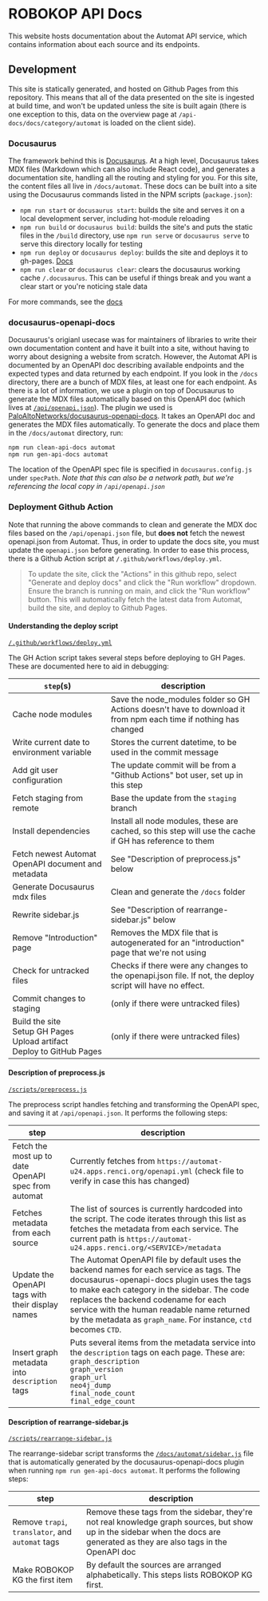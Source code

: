 # ROBOKOP API Docs

This website hosts documentation about the Automat API service, which contains information about each source and its endpoints.

## Development

This site is statically generated, and hosted on Github Pages from this repository. This means that all of the data presented on the site is ingested at build time, and won't be updated unless the site is built again (there is one exception to this, data on the overview page at `/api-docs/docs/category/automat` is loaded on the client side). 

### Docusaurus

The framework behind this is [Docusaurus](https://docusaurus.io/). At a high level, Docusaurus takes MDX files (Markdown which can also include React code), and generates a documentation site, handling all the routing and styling for you. For this site, the content files all live in `/docs/automat`. These docs can be built into a site using the Docusaurus commands listed in the NPM scripts (`package.json`):

- `npm run start` or `docusaurus start`: builds the site and serves it on a local development server, including hot-module reloading
- `npm run build` or `docusaurus build`: builds the site's and puts the static files in the `/build` directory, use `npm run serve` or `docusaurus serve` to serve this directory locally for testing
- `npm run deploy` or `docusaurus deploy`: builds the site and deploys it to gh-pages. [Docs](https://docusaurus.io/docs/deployment#deploying-to-github-pages)
- `npm run clear` or `docusaurus clear`: clears the docusaurus working cache `/.docusaurus`. This can be useful if things break and you want a clear start or you're noticing stale data

For more commands, see the [docs](https://docusaurus.io/docs/cli)

### docusaurus-openapi-docs

Docusaurus's origianl usecase was for maintainers of libraries to write their own documentation content and have it built into a site, without having to worry about designing a website from scratch. However, the Automat API is documented by an OpenAPI doc describing available endpoints and the expected types and data returned by each endpoint. If you look in the `/docs` directory, there are a bunch of MDX files, at least one for each endpoint. As there is a lot of information, we use a plugin on top of Docusaurus to generate the MDX files automatically based on this OpenAPI doc (which lives at [`/api/openapi.json`](/api/openapi.json)). The plugin we used is [PaloAltoNetworks/docusaurus-openapi-docs](https://github.com/PaloAltoNetworks/docusaurus-openapi-docs). It takes an OpenAPI doc and generates the MDX files automatically. To generate the docs and place them in the `/docs/automat` directory, run:

```
npm run clean-api-docs automat
npm run gen-api-docs automat
```

The location of the OpenAPI spec file is specified in `docusaurus.config.js` under `specPath`. *Note that this can also be a network path, but we're referencing the local copy in `/api/openapi.json`*

### Deployment Github Action

Note that running the above commands to clean and generate the MDX doc files based on the `/api/openapi.json` file, but **does not** fetch the newest openapi.json from Automat. Thus, in order to update the docs site, you must update the `openapi.json` before generating. In order to ease this process, there is a Github Action script at `/.github/workflows/deploy.yml`.

> To update the site, click the "Actions" in this github repo, select "Generate and deploy docs" and click the "Run workflow" dropdown. Ensure the branch is running on main, and click the "Run workflow" button. This will automatically fetch the latest data from Automat, build the site, and deploy to Github Pages.

#### Understanding the deploy script
[`/.github/workflows/deploy.yml`](/.github/workflows/deploy.yml)

The GH Action script takes several steps before deploying to GH Pages. These are documented here to aid in debugging:

| `step`(s)                                                                           | description                                                                                                      |
|-------------------------------------------------------------------------------------|------------------------------------------------------------------------------------------------------------------|
| Cache node modules                                                                  | Save the node_modules folder so GH Actions doesn't have to download it from npm each time if nothing has changed |
| Write current date to environment variable                                          | Stores the current datetime, to be used in the commit message                                                    |
| Add git user configuration                                                          | The update commit will be from a "Github Actions" bot user, set up in this step                                  |
| Fetch staging from remote                                                           | Base the update from the `staging` branch                                                                        |
| Install dependencies                                                                | Install all node modules, these are cached, so this step will use the cache if GH has reference to them          |
| Fetch newest Automat OpenAPI document and metadata                                  | See "Description of preprocess.js" below                                                                         |
| Generate Docusaurus mdx files                                                       | Clean and generate the `/docs` folder                                                                            |
| Rewrite sidebar.js                                                                  | See "Description of rearrange-sidebar.js" below                                                                  |
| Remove "Introduction" page                                                          | Removes the MDX file that is autogenerated for an "introduction" page that we're not using                       |
| Check for untracked files                                                           | Checks if there were any changes to the openapi.json file. If not, the deploy script will have no effect.        |
| Commit changes to staging                                                           | (only if there were untracked files)                                                                             |
| Build the site<br />Setup GH Pages<br />Upload artifact<br />Deploy to GitHub Pages | (only if there were untracked files)                                                                             |

#### Description of preprocess.js
[`/scripts/preprocess.js`](/scripts/preprocess.js)

The preprocess script handles fetching and transforming the OpenAPI spec, and saving it at `/api/openapi.json`. It performs the following steps:

| step                                                | description                                                                                                                                                                                                                                                                                                                                   |
|-----------------------------------------------------|-----------------------------------------------------------------------------------------------------------------------------------------------------------------------------------------------------------------------------------------------------------------------------------------------------------------------------------------------|
| Fetch the most up to date OpenAPI spec from automat | Currently fetches from `https://automat-u24.apps.renci.org/openapi.yml` (check file to verify in case this has changed)                                                                                                                                                                                                                       |
| Fetches metadata from each source                   | The list of sources is currently hardcoded into the script. The code iterates through this list as fetches the metadata from each service. The current path is `https://automat-u24.apps.renci.org/<SERVICE>/metadata`                                                                                                                        |
| Update the OpenAPI tags with their display names    | The Automat OpenAPI file by default uses the backend names for each service as tags. The docusaurus-openapi-docs plugin uses the tags to make each category in the sidebar. The code replaces the backend codename for each service with the human readable name returned by the metadata as `graph_name`. For instance, `ctd` becomes `CTD`. |
| Insert graph metadata into `description` tags       | Puts several items from the metadata service into the `description` tags on each page. These are:<br /> `graph_description`<br /> `graph_version`<br /> `graph_url`<br /> `neo4j_dump`<br /> `final_node_count`<br /> `final_edge_count`<br />                                                                                                |

#### Description of rearrange-sidebar.js
[`/scripts/rearrange-sidebar.js`](/scripts/rearrange-sidebar.js)

The rearrange-sidebar script transforms the [`/docs/automat/sidebar.js`](/docs/automat/sidebar.js) file that is automatically generated by the docusaurus-openapi-docs plugin when running `npm run gen-api-docs automat`. It performs the following steps:

| step                                             | description                                                                                                                                                                   |
|--------------------------------------------------|-------------------------------------------------------------------------------------------------------------------------------------------------------------------------------|
| Remove `trapi`, `translator`, and `automat` tags | Remove these tags from the sidebar, they're not real knowledge graph sources, but show up in the sidebar when the docs are generated as they are also tags in the OpenAPI doc |
| Make ROBOKOP KG the first item                   | By default the sources are arranged alphabetically. This steps lists ROBOKOP KG first.                                                                                        |
